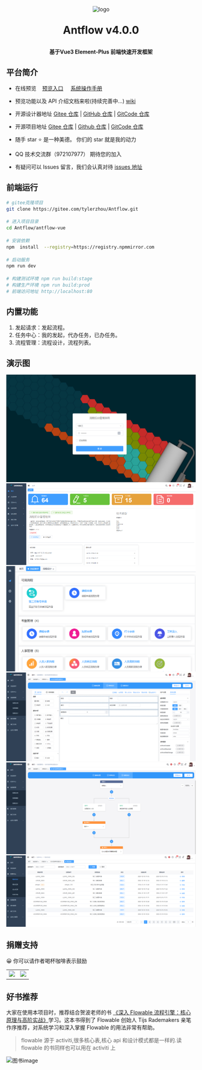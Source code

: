 <p align="center">
	<img alt="logo" src="https://gitee.com/ldhnet/ant-flow/raw/master/public/images/logo.png"   width = 20%; >
</p>
<h1 align="center" style="margin: 30px 0 30px; font-weight: bold;">Antflow v4.0.0</h1>
<h4 align="center">基于Vue3 Element-Plus 前端快速开发框架</h4>
 
## 平台简介

- 在线预览 &nbsp;&nbsp; [预览入口](http://antflow.top/admin/) &nbsp;&nbsp;&nbsp; [系统操作手册](https://gitee.com/tylerzhou/Antflow/wikis/)
- 预览功能以及 API 介绍文档来啦(持续完善中...) [wiki](https://gitee.com/tylerzhou/Antflow/wikis/)
- 开源设计器地址 [Gitee 仓库](https://gitee.com/ldhnet/AntFlow-Designer) | [GitHub 仓库](https://github.com/ldhnet/AntFlow-Designer) | [GitCode 仓库](https://gitcode.com/ldhnet/FlowDesigner/overview)

- 开源项目地址 [Gitee 仓库](https://gitee.com/tylerzhou/Antflow) | [Github 仓库](https://github.com/mrtylerzhou/AntFlow) | [GitCode 仓库](https://gitcode.com/zypqqgc/AntFlow/overview)
- 随手 star ⭐ 是一种美德。 你们的 star 就是我的动力
- QQ 技术交流群（972107977） 期待您的加入
- 有疑问可以 Issues 留言，我们会认真对待
  [issues 地址](https://gitee.com/tylerzhou/Antflow/issues)

## 前端运行

```bash
# gitee克隆项目
git clone https://gitee.com/tylerzhou/Antflow.git

# 进入项目目录
cd Antflow/antflow-vue

# 安装依赖
npm  install  --registry=https://registry.npmmirror.com

# 启动服务
npm run dev

# 构建测试环境 npm run build:stage
# 构建生产环境 npm run build:prod
# 前端访问地址 http://localhost:80
```

## 内置功能

1.  发起请求：发起流程。
2.  任务中心：我的发起，代办任务，已办任务。
3.  流程管理：流程设计，流程列表。

## 演示图

![](./public/docs/preview/1.png)
![](./public/docs/preview/2.png)
![](./public/docs/preview/3.png)
![](./public/docs/preview/4.png)
![](./public/docs/preview/5.png)
![](./public/docs/preview/6.png)

## 捐赠支持

😀 你可以请作者喝杯咖啡表示鼓励

<table>
    <tr>
        <td><img src="https://gitee.com/ldhnet/AntFlow-Designer/raw/master/public/images/wxpay.jpg"/></td>
        <td><img src="https://gitee.com/ldhnet/AntFlow-Designer/raw/master/public/images/alipay.jpg"/></td>
    </tr>  
</table>

## 好书推荐

大家在使用本项目时，推荐结合贺波老师的书
[《深入 Flowable 流程引擎：核心原理与高阶实战》](https://item.jd.com/14804836.html)学习。这本书得到了 Flowable 创始人 Tijs Rademakers 亲笔作序推荐，对系统学习和深入掌握 Flowable 的用法非常有帮助。

> flowable 源于 activiti,很多核心表,核心 api 和设计模式都是一样的.读 flowable 的书同样也可以用在 activiti 上

![图书image](https://gitee.com/tylerzhou/Antflow/raw/master/doc/images/flowablebook.jpg)

